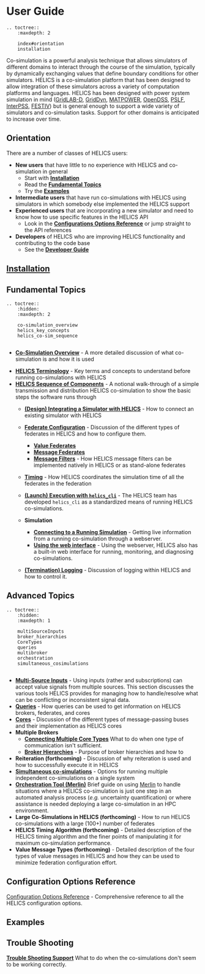 # User Guide

```eval_rst
.. toctree::
    :maxdepth: 2
    
    index#orientation
    installation

```

Co-simulation is a powerful analysis technique that allows simulators of different domains to interact through the course of the simulation, typically by dynamically exchanging values that define boundary conditions for other simulators. HELICS is a co-simulation platform that has been designed to allow integration of these simulators across a variety of computation platforms and languages. HELICS has been designed with power system simulation in mind ([GridLAB-D](https://github.com/gridlab-d/gridlab-d), [GridDyn](https://github.com/LLNL/GridDyn), [MATPOWER](https://github.com/GMLC-TDC/MATPOWER-wrapper), [OpenDSS](https://sourceforge.net/projects/electricdss/), [PSLF](https://github.com/GMLC-TDC/PSLF-wrapper), [InterPSS](https://github.com/InterPSS-Project/ipss-common), [FESTIV](https://www.nrel.gov/grid/festiv-model.html)) but is general enough to support a wide variety of simulators and co-simulation tasks. Support for other domains is anticipated to increase over time.

## Orientation

There are a number of classes of HELICS users:

- **New users** that have little to no experience with HELICS and co-simulation in general
	- Start with [**Installation**](../installation/index.md)
	- Read the [**Fundamental Topics**](./index.html#fundamental-topics)
	- Try the [**Examples**](./index.html#examples)	
- **Intermediate users** that have run co-simulations with HELICS using simulators in which somebody else implemented the HELICS support
- **Experienced users** that are incorporating a new simulator and need to know how to use specific features in the HELICS API
	- Look in the [**Configurations Options Reference**](./index.html#configurations-options-reference) or jump straight to the API references
- **Developers** of HELICS who are improving HELICS functionality and contributing to the code base
	- See the [**Developer Guide**](../developer-guide.md)

## [Installation](./installation/index.md)



## Fundamental Topics
```eval_rst
.. toctree::
    :hidden:
    :maxdepth: 2

    co-simulation_overview
    helics_key_concepts
    helics_co-sim_sequence
	

```


- [**Co-Simulation Overview**](./co-simulation_overview.md) - A more detailed discussion of what co-simulation is and how it is used
<!--- suggest renaming 'key concepts' md to 'terminology' -->
- [**HELICS Terminology**](./helics_key_concepts) - Key terms and concepts to understand before running co-simulations with HELICS
- [**HELICS Sequence of Components**](./helics_co-sim_sequence.md) - A notional walk-through of a simple transmission and distribution HELICS co-simulation to show the basic steps the software runs through
	- [**(Design) Integrating a Simulator with HELICS**](./simulator_integration.md) - How to connect an existing simulator with HELICS
	- [**Federate Configuration**](./federates.md) - Discussion of the different types of federates in HELICS and how to configure them.
		- [**Value Federates**](./value_federates.md)
		- [**Message Federates**](./message_federates.md)
		- [**Message Filters**](./filters) - How HELICS message filters can be implemented natively in HELICS or as stand-alone federates
	- [**Timing**](./timing.md) - How HELICS coordinates the simulation time of all the federates in the federation

	- [**(Launch) Execution with `helics_cli`**](./helics_cli.md) - The HELICS team has developed `helics_cli` as a standardized means of running HELICS co-simulations.
	- **Simulation**	
		- [**Connecting to a Running Simulation**](./webserver.md) - Getting live information from a running co-simulation through a webserver.
		- [**Using the web interface**](./web_interface.md) - Using the webserver, HELICS also has a built-in web interface for running, monitoring, and diagnosing co-simulations.
	- [**(Termination) Logging**](./logging.md) - Discussion of logging within HELICS and how to control it.




## Advanced Topics

```eval_rst
.. toctree::
    :hidden:
    :maxdepth: 1

    multiSourceInputs
    broker_hierarchies
    CoreTypes
    queries
    multibroker
    orchestration
    simultaneous_cosimulations


```
- [**Multi-Source Inputs**](./multiSourceInputs.md) - Using inputs (rather and subscriptions) can accept value signals from multiple sources. This section discusses the various tools HELICS provides for managing how to handle/resolve what can be conflicting or inconsistent signal data.
- [**Queries**](./queries.md) - How queries can be used to get information on HELICS brokers, federates, and cores
- [**Cores**](./CoreTypes.md) - Discussion of the different types of message-passing buses and their implementation as HELICS cores
- **Multiple Brokers**
	- [**Connecting Multiple Core Types**](./multibroker.md) What to do when one type of communication isn't sufficient.
	- [**Broker Hierarchies**](./broker_hierarchies.md) - Purpose of broker hierarchies and how to
- **Reiteration (forthcoming)** - Discussion of why reiteration is used and how to successfully execute it in HELICS
- [**Simultaneous co-simulations**](./simultaneous_cosimulations.md) - Options for running multiple independent co-simulations on a single system
- [**Orchestration Tool (Merlin)**](./orchestration.md) Brief guide on using [Merlin](https://github.com/LLNL/merlin) to handle situations where a HELICS co-simulation is just one step in an automated analysis process (_e.g._ uncertainty quantification) or where assistance is needed deploying a large co-simulation in an HPC environment.
- **Large Co-Simulations in HELICS (forthcoming)** - How to run HELICS co-simulations with a large (100+) number of federates
- **HELICS Timing Algorithm (forthcoming)** - Detailed description of the HELICS timing algorithm and the finer points of manipulating it for maximum co-simulation performance.
- **Value Message Types (forthcoming)** - Detailed description of the four types of value messages in HELICS and how they can be used to minimize federation configuration effort.

## Configuration Options Reference
[Configuration Options Reference](../configuration_options_reference.md) - Comprehensive reference to all the HELICS configuration options.

## Examples

## Trouble Shooting

[**Trouble Shooting Support**](./support.md) 
What to do when the co-simulations don't seem to be working correctly.
